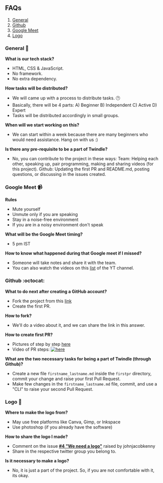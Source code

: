 FAQs
------------------------------------

1. [General](#general-)
2. [Github](#github-octocat)
3. [Google Meet](#google-meet-)
4. [Logo](#logo-)


### General 👥

**What is our tech stack?**
- HTML, CSS & JavaScript.
- No framework.
- No extra dependency.

**How tasks will be distributed?**
- We will came up with a process to distribute tasks. 🕑
- Basically, there will be 4 parts: 
A) Beginner
B) Independent
C) Active
D) Expert
- Tasks will be distributed accordingly in small groups.

**When will we start working on this?**
- We can start within a week because there are many beginners who would need assistance. Hang on with us :)

**Is there any pre-requisite to be a part of Twindle?**
- No, you can contribute to the project in these ways:
   Team: Helping each other, speaking up, pair programming, making and sharing videos (for this project).
   Github: Updating the first PR and README.md, posting questions, or discussing in the issues created.

### Google Meet 📹

**Rules**
- Mute yourself
- Unmute only if you are speaking
- Stay in a noise-free environment
- If you are in a noisy environment don't speak

**What will be the Google Meet timing?**
- 5 pm IST

**How to know what happened during that Google meet if I missed?**
- Someone will take notes and share it with the team.
- You can also watch the videos on this [list](https://youtu.be/i90UeTiEKQk) of the YT channel.

### Github :octocat:

**What to do next after creating a GitHub account?**
- Fork the project from this [link](https://github.com/twindle-co/twindle)
- Create the first PR.

**How to fork?**
- We'll do a video about it, and we can share the link in this answer.

**How to create first PR?**
- Pictures of step by step [here](https://github.com/twindle-co/twindle/issues/57)
- Video of PR steps:  [![here](http://img.youtube.com/vi/bzaBiQQl6fU/0.jpg)](https://youtu.be/bzaBiQQl6fU)

**What are the two necessary tasks for being a part of Twindle (through Github)?**
- Create a new file `firstname_lastname.md` inside the `firstpr` directory, commit your change and raise your first Pull Request.
- Make few changes in the `firstname_lastname.md` file, commit, and use a "CLI" to raise your second Pull Request.

### Logo 🎨

**Where to make the logo from?**
- May use free platforms like Canva, Gimp, or Inkspace
- Use photoshop (if you already have the software)

**How to share the logo I made?**
- Comment on the issue **[#4 "We need a logo"](https://github.com/twindle-co/twindle/issues/4)** raised by johnjacobkenny
- Share in the respective twitter group you belong to.

**Is it necessary to make a logo?**
- No, it is just a part of the project. So, if you are not comfortable with it, its okay.



